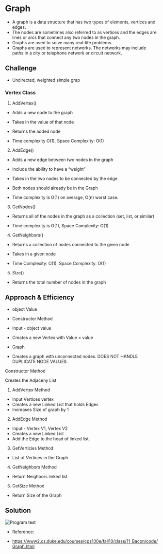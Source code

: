 # Graph
- A graph is a data structure that has two types of elements, vertices and edges.
- The nodes are sometimes also referred to as vertices and the edges are lines or arcs that connect any two nodes in the graph. 
- Graphs are used to solve many real-life problems. 
- Graphs are used to represent networks. The networks may include paths in a city or telephone network or circuit network. 

## Challenge
* Undirected, weighted simple grap

### Vertex Class

1. AddVertex() 
* Adds a new node to the graph
* Takes in the value of that node
* Returns the added node

* Time complexity O(1), Space Complexity: O(1)


2. AddEdge() 
* Adds a new edge between two nodes in the graph
* Include the ability to have a “weight”
* Takes in the two nodes to be connected by the edge
* Both nodes should already be in the Graph

* Time complexity is O(1) on average, O(n) worst case.


3. GetNodes() 
* Returns all of the nodes in the graph as a collection (set, list, or similar)

* Time complexity is O(1), Space Complexity: O(1) 


4. GetNeighbors() 
* Returns a collection of nodes connected to the given node
* Takes in a given node

* Time Complexity: O(1), Space Complexity: O(1)


5. Size() 
* Returns the total number of nodes in the graph


## Approach & Efficiency
* object Value 
* Constructor Method

* Input - object value
* Creates a new Vertex with Value = value

- Graph 
* Creates a graph with unconnected nodes. DOES NOT HANDLE DUPLICATE NODE VALUES.

Constructor Method

Creates the Adjaceny List

1. AddVertex Method
* Input Vertices vertex
* Creates a new Linked List that holds Edges
* Increases Size of graph by 1


2. AddEdge Method
* Input - Vertex V1, Vertex V2
* Creates a new Linked List 
* Add the Edge to the head of linked list.  

3. GetVerticies Method
* List of Vertices in the Graph

4. GetNeighbors Method
* Return Neighbors linked list

5. GetSize Method
* Return Size of the Graph


## Solution
![Program test](/Assets/)

- Reference:

* https://www2.cs.duke.edu/courses/cps100e/fall10/class/11_Bacon/code/Graph.html

